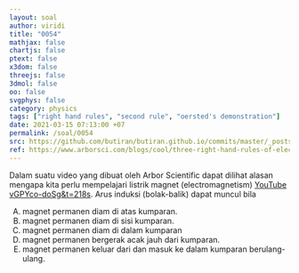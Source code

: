 ```yaml
---
layout: soal
author: viridi
title: "0054"
mathjax: false
chartjs: false
ptext: false
x3dom: false
threejs: false
3dmol: false
oo: false
svgphys: false
category: physics
tags: ["right hand rules", "second rule", "oersted's demonstration"]
date: 2021-03-15 07:13:00 +07
permalink: /soal/0054
src: https://github.com/butiran/butiran.github.io/commits/master/_posts/soal/04/2021-03-15-induction-current.md
ref: https://www.arborsci.com/blogs/cool/three-right-hand-rules-of-electromagnetism
---
```

Dalam suatu video yang dibuat oleh Arbor Scientific dapat dilihat alasan mengapa kita perlu mempelajari listrik magnet (electromagnetism) [YouTube vGPYco-doSg&t=218s](https://www.youtube.com/watch?v=vGPYco-doSg&t=218s). Arus induksi (bolak-balik) dapat muncul bila

<ol type="A">
<li>magnet permanen diam di atas kumparan.
<li>magnet permanen diam di sisi kumparan.
<li>magnet permanen diam di dalam kumparan
<li>magnet permanen bergerak acak jauh dari kumparan.
<li>magnet permanen keluar dari dan masuk ke dalam kumparan berulang-ulang.
